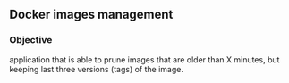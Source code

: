 ## Docker images management
### Objective
application that is able to prune images that are older than X minutes, but keeping last three versions (tags) of the image.
